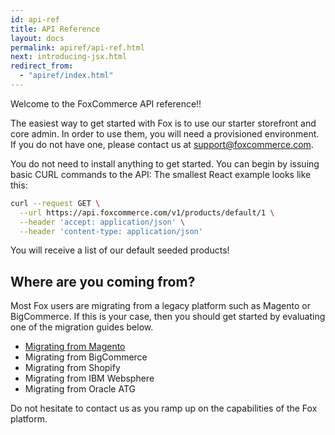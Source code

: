 ```yaml
---
id: api-ref
title: API Reference
layout: docs
permalink: apiref/api-ref.html
next: introducing-jsx.html
redirect_from:
  - "apiref/index.html"
---
```


Welcome to the FoxCommerce API reference!!

The easiest way to get started with Fox is to use our starter storefront and core admin.  In order to use them, you will need a provisioned environment.  If you do not have one, please contact us at [support@foxcommerce.com](mailto:support@foxcommerce.com).

You do not need to install anything to get started.  You can begin by issuing basic CURL commands to the API:
The smallest React example looks like this:

```sh
curl --request GET \
  --url https://api.foxcommerce.com/v1/products/default/1 \
  --header 'accept: application/json' \
  --header 'content-type: application/json'
```

You will receive a list of our default seeded products!  


## Where are you coming from?

Most Fox users are migrating from a legacy platform such as Magento or BigCommerce.  If this is your case, then you should get started by evaluating one of the migration guides below.  

 * [Migrating from Magento](migrating-from-magento.html) 
 * Migrating from BigCommerce
 * Migrating from Shopify
 * Migrating from IBM Websphere
 * Migrating from Oracle ATG


Do not hesitate to contact us as you ramp up on the capabilities of the Fox platform. 
